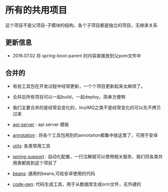 # 所有的共用项目

这个项目不是父项目-子模块的结构，各个子项目都是独立的项目，无继承关系

## 更新信息
- 2016.07.02 
将 spring-boot-parent 的内容直接放到父pom文件中

## 合并的
- 有些工具包在开发过程中经常更新，一个个项目更新起来太麻烦了。
- 合并后所有项目可以一起build，一起deploy。简单方便啊
- 我们主要合并的是经常会变化的，linziMQ之类不是经常变化的可以先不拷贝过来

- [api-server](https://github.com/ynitq/commons/tree/dev/api-server) : api server 模板
- [annotation](https://github.com/ynitq/commons/tree/dev/annotation) : 将各个工具包用到的annotation都集中放这里了，可用于安卓
- [utils](https://github.com/ynitq/commons/tree/dev/utils): 各类常用工具
- [spring-support](https://github.com/ynitq/commons/tree/dev/spring-support) : 自动化配置，一行注解就可以使用相关服务，我们将各类共用类都放到这个项目了
- [beans](https://github.com/ynitq/commons/tree/dev/beans): 通用的beans,可给安卓使用的代码
- [code-gen](https://github.com/ynitq/commons/tree/dev/code-gen): 代码生成工具，用于从数据库生成orm文件，无外键的
  